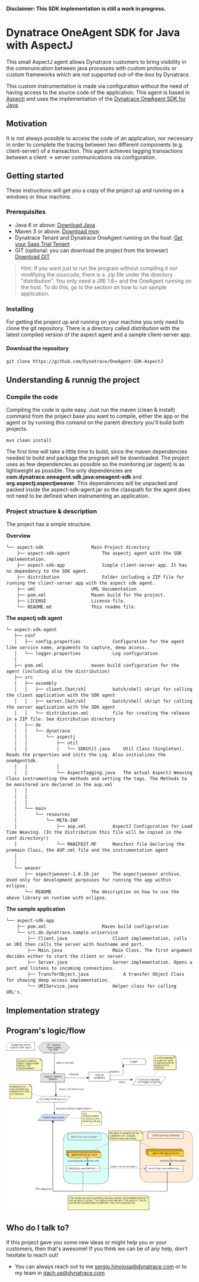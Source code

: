 **Disclaimer: This SDK implementation is still a work in progress.**
# Dynatrace OneAgent SDK for Java with AspectJ #

This small AspectJ agent allows Dynatrace customers to bring visibility in the communication between java processes with custom protocols or custom frameworks which are not supported out-of-the-box by Dynatrace.

This custom instrumentation is made via configuration without the need of having access to the source code of the application. This agent is based in [Aspectj](https://www.eclipse.org/aspectj) and uses the implementation of the [Dynatrace OneAgent SDK for Java](https://github.com/Dynatrace/OneAgent-SDK-for-Java). 

## Motivation ##
It is not always possible to access the code of an application, nor necessary in order to complete the tracing between two different components (e.g. client-server) of a transaction. This agent achieves tagging transactions between a client -> server communications via configuration. 

## Getting started ##
These instructions will get you a copy of the project up and running on a windows or linux machine.

### Prerequisites ###
* Java 6 or above: [Download Java](https://java.com/de/download/)
* Maven 3 or above: [Download mvn](https://maven.apache.org/download.cgi)
* Dynatrace Tenant and Dynatrace OneAgent running on the host: [Get your Saas Trial Tenant](https://www.dynatrace.com/trial/)
* GIT (optional: you can download the project from the browser) [Download GIT](https://git-scm.com/downloads)

> Hint: If you want just to run the program without compiling it nor modifying the sourcode, there is a .zip file under the directory "distribution". You only need a JRE 1.6+ and the OneAgent running on the host. To do this, go to the section on how to run sample application.

### Installing ###

For getting the project up and running on your machine you only need to clone the git repository. There is a directory called *distribution* with the latest compiled version of the aspect agent and a sample client-server app. 

#### Download the repository ###

	git clone https://github.com/Dynatrace/OneAgent-SDK-AspectJ

## Understanding & runnig the project ##

### Compile the code ###
Compiling the code is quite easy. Just run the maven (clean & install) command from the project base you want to compile, either the app or the agent or by running this comand on the parent directory you'll build both projects. 

    mvn clean install

The first time will take a little time to build, since the maven dependencies needed to build and package the program will be downloaded. The project uses as few dependencies as possible so the monitoring jar (agent) is as lightweight as possible. The only dependencies are **com.dynatrace.oneagent.sdk.java:oneagent-sdk** and **org.aspectj:aspectjweaver**. This dependencies will be unpacked and packed inside the aspect-sdk-agent.jar so the classpath for the agent does not need to be defined when instrumenting an application.

### Project structure & description ###

The project has a simple structure. 

**Overview**

	└── aspect-sdk					Main Project directory
	    ├── aspect-sdk-agent			The aspectj agent with the SDK implementation.
	    ├── aspect-sdk-app				Simple client-server app. It has no dependency to the SDK agent.
	    ├── distribution				Folder including a ZIP file for running the client-server app with the aspect sdk agent.
	    ├── uml 					UML documentation
	    ├── pom.xml					Maven build for the project.
	    ├── LICENSE					License file.
	    └── README.md				This readme file.


**The aspectj sdk agent**

	└─ aspect-sdk-agent								 
	   ├── conf										
	   │   ├── config.properties			Configuration for the agent like service name, arguments to capture, deep access..
	   │   └── logger.properties			Log configuration
	   │    			
	   ├── pom.xml					maven build configuration for the agent (including also the distribution)
	   ├── src
	   │   ├── assembly
	   │   │   ├── client.[bat/sh]			batch/shell skript for calling the client application with the SDK agent
	   │   │   ├── server.[bat/sh]			batch/shell skript for calling the server application with the SDK agent
	   │   │   └── distribution.xml			file for creating the release in a ZIP file. See distribution directory
	   │   ├── de
	   │   │   └── dynatrace
	   │   │       └── aspectj
	   │   │           ├── util
	   │   │           │   └── SDKUtil.java 	Util Class (Singleton). Reads the properties and inits the Log. Also initializes the oneAgentSdk.
	   │   │           │   
	   │   │           └── AspectTagging.java	The actual AspectJ Weaving Class instrumenting the methods and setting the tags. The Methods to be monitored are declared in the aop.xml
	   │   │       
	   │   │       
	   │   │       
	   │   └── main
	   │       └── resources
	   │           └── META-INF
	   │               ├── aop.xml			AspectJ Configuration for Load Time Weaving. (In the distribution this file will be copied in the conf directory!) 
	   │               └── MANIFEST.MF		Manifest file declaring the premain Class, the AOP.xml file and the instrumentation agent
	   │   
	   │       
	   └── weaver
	       ├── aspectjweaver-1.8.10.jar		The aspectjweaver archive. Used only for development purpouses for running the app within eclipse. 
	       └── README				The description on how to use the above library on runtime with eclipse.



**The sample application**

	└── aspect-sdk-app
	    ├── pom.xml						Maven build configuration
	    └── src.de.dynatrace.sample.uriservice
	        ├── Client.java					Client implementation, calls an URI then calls the server with hostname and port.
	        ├── Main.java					Main Class. The first argument decides either to start the client or server.
	        ├── Server.java					Server implementation. Opens a port and listens to incoming connections.
	        ├── TransferObject.java				A transfer Object Class for showing deep access implementation.
	        └── URIService.java				Helper class for calling URL's.


## Implementation strategy ##

## Program's logic/flow ##

![aspect-api-overview-flowchart.jpg](uml/img/aspect-sdk-overview-flowchart.png)

## Who do I talk to? ##

If this project gave you some new ideas or might help you or your customers, then that's awesome! If you think we can be of any help, don't hesitate to reach out!

* You can always reach out to me [sergio.hinojosa@dynatrace.com](mailto:sergio.hinojosa@dynatrace.com) or to my team in [dach.se@dynatrace.com](mailto:dach.se@dynatrace.com)
